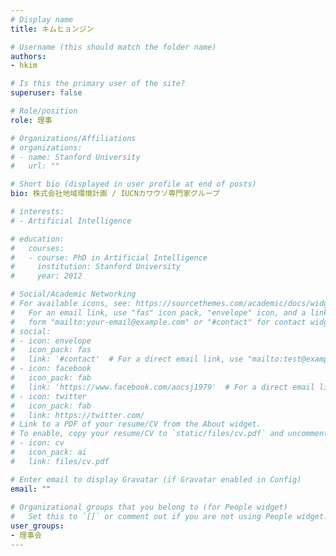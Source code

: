 ```yaml
---
# Display name
title: キムヒョンジン

# Username (this should match the folder name)
authors:
- hkim

# Is this the primary user of the site?
superuser: false

# Role/position
role: 理事

# Organizations/Affiliations
# organizations:
# - name: Stanford University
#   url: ""

# Short bio (displayed in user profile at end of posts)
bio: 株式会社地域環境計画 / IUCNカワウソ専門家グループ

# interests:
# - Artificial Intelligence

# education:
#   courses:
#   - course: PhD in Artificial Intelligence
#     institution: Stanford University
#     year: 2012

# Social/Academic Networking
# For available icons, see: https://sourcethemes.com/academic/docs/widgets/#icons
#   For an email link, use "fas" icon pack, "envelope" icon, and a link in the
#   form "mailto:your-email@example.com" or "#contact" for contact widget.
# social:
# - icon: envelope
#   icon_pack: fas
#   link: '#contact'  # For a direct email link, use "mailto:test@example.org".
# - icon: facebook
#   icon_pack: fab
#   link: 'https://www.facebook.com/aocsj1979'  # For a direct email link, use "mailto:test@example.org".
# - icon: twitter
#   icon_pack: fab
#   link: https://twitter.com/
# Link to a PDF of your resume/CV from the About widget.
# To enable, copy your resume/CV to `static/files/cv.pdf` and uncomment the lines below.  
# - icon: cv
#   icon_pack: ai
#   link: files/cv.pdf

# Enter email to display Gravatar (if Gravatar enabled in Config)
email: ""
  
# Organizational groups that you belong to (for People widget)
#   Set this to `[]` or comment out if you are not using People widget.  
user_groups:
- 理事会
---
```


